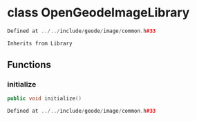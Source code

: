 # class OpenGeodeImageLibrary

```cpp
Defined at ../../include/geode/image/common.h#33
```

```cpp
Inherits from Library
```



## Functions

### initialize

```cpp
public void initialize()
```

```cpp
Defined at ../../include/geode/image/common.h#33
```



